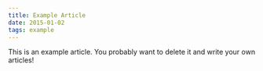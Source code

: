 ```yaml
---
title: Example Article
date: 2015-01-02
tags: example
---
```


This is an example article. You probably want to delete it and write your own articles!
